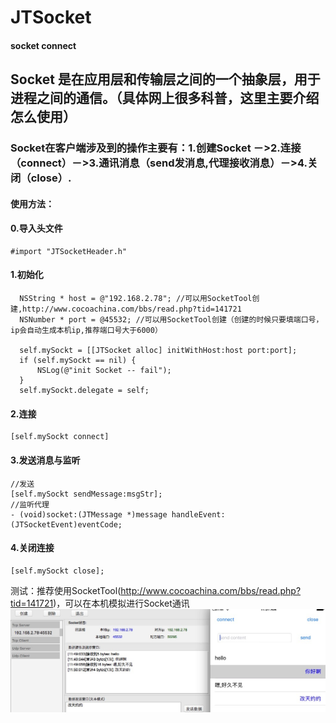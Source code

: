 # JTSocket
#### socket connect
## Socket 是在应用层和传输层之间的一个抽象层，用于进程之间的通信。（具体网上很多科普，这里主要介绍怎么使用）
### Socket在客户端涉及到的操作主要有：1.创建Socket －>2.连接（connect）－>3.通讯消息（send发消息,代理接收消息）－>4.关闭（close）.
#### 使用方法：
#### 0.导入头文件
```
#import "JTSocketHeader.h"
```
#### 1.初始化
  ```Object-C
    NSString * host = @"192.168.2.78"; //可以用SocketTool创建,http://www.cocoachina.com/bbs/read.php?tid=141721
    NSNumber * port = @45532; //可以用SocketTool创建（创建的时候只要填端口号，ip会自动生成本机ip,推荐端口号大于6000）
    
    self.mySockt = [[JTSocket alloc] initWithHost:host port:port];
    if (self.mySockt == nil) {
        NSLog(@"init Socket -- fail");
    }
    self.mySockt.delegate = self;
  ```
#### 2.连接
```
[self.mySockt connect]
```
#### 3.发送消息与监听
```
//发送
[self.mySockt sendMessage:msgStr];
//监听代理
- (void)socket:(JTMessage *)message handleEvent:(JTSocketEvent)eventCode;
```
#### 4.关闭连接
```
[self.mySockt close];
```
测试：推荐使用SocketTool(http://www.cocoachina.com/bbs/read.php?tid=141721)，可以在本机模拟进行Socket通讯
![](Display/display.png)

